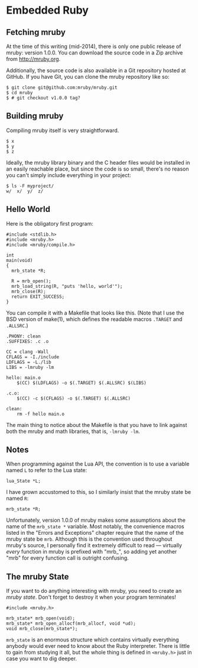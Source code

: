 # Embedded Ruby

## Fetching mruby

At the time of this writing (mid-2014), there is only one public release of
mruby: version 1.0.0. You can download the source code in a Zip archive from
http://mruby.org.

Additionally, the source code is also available in a Git repository hosted
at GitHub. If you have Git, you can clone the mruby repository like so:

    $ git clone git@github.com:mruby/mruby.git
    $ cd mruby
    $ # git checkout v1.0.0 tag?


## Building mruby

Compiling mruby itself is very straightforward.

    $ x
    $ y
    $ z

Ideally, the mruby library binary and the C header files would be installed
in an easily reachable place, but since the code is so small, there's no
reason you can't simply include everything in your project: 

    $ ls -F myproject/
    w/  x/  y/  z/


## Hello World

Here is the obligatory first program:

    #include <stdlib.h>
    #include <mruby.h>
    #include <mruby/compile.h>

    int
    main(void)
    {
      mrb_state *R;

      R = mrb_open();
      mrb_load_string(R, "puts 'hello, world'");
      mrb_close(R);
      return EXIT_SUCCESS;
    }


You can compile it with a Makefile that looks like this. (Note that I use
the BSD version of make(1), which defines the readable macros `.TARGET` and
`.ALLSRC`.)

    .PHONY: clean
    .SUFFIXES: .c .o

    CC = clang -Wall
    CFLAGS = -I./include
    LDFLAGS = -L./lib
    LIBS = -lmruby -lm

    hello: main.o 
        $(CC) $(LDFLAGS) -o $(.TARGET) $(.ALLSRC) $(LIBS)

    .c.o:
        $(CC) -c $(CFLAGS) -o $(.TARGET) $(.ALLSRC)

    clean:
        rm -f hello main.o

The main thing to notice about the Makefile is that you have to link against
both the mruby and math libraries, that is, `-lmruby -lm`.
  

## Notes

When programming against the Lua API, the convention is to use a variable
named `L` to refer to the Lua state:

    lua_State *L;

I have grown accustomed to this, so I similarly insist that the mruby state
be named `R`:

    mrb_state *R;

Unfortunately, version 1.0.0 of mruby makes some assumptions about the name
of the `mrb_state *` variable. Most notably, the convenience macros listed
in the "Errors and Exceptions" chapter require that the name of the mruby
state be `mrb`. Although this is the convention used throughout mruby's
source, I personally find it extremely difficult to read &mdash; virtually
_every_ function in mruby is prefixed with "mrb\_", so adding yet another
"mrb" for every function call is outright confusing.


## The mruby State

If you want to do anything interesting with mruby, you need to create an
_mruby state_. Don't forget to destroy it when your program terminates!

    #include <mruby.h>

    mrb_state* mrb_open(void);
    mrb_state* mrb_open_allocf(mrb_allocf, void *ud);
    void mrb_close(mrb_state*);

`mrb_state` is an enormous structure which contains virtually everything
anybody would ever need to know about the Ruby interpreter. There is little
to gain from studying it all, but the whole thing is defined in `<mruby.h>`
just in case you want to dig deeper.
